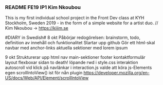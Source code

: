 ### README FE19 IP1 Kim Nkoubou ###
This is my first individual school project in the Front Dev class at KYH Stockholm, Sweden 2019 - in the form of a simple website for a artist duo. 
// Kim Nkoubou -> https://kiiim.se


#DIARY in Swedish#
8 okt 
    Påbörjar redogörelsen: brainstorm, todo, definition av innehåll och funktionalitet
    Startar upp github
    Gör ett html-skal 
        navbar med anchor-links
        aktuella sektioner med lorem ipsum
        
9 okt 
    Strukturerar upp html
        nav
        main-sektioner
        footer
            kontaktformulär
    layout
        flexboxar sidan to death!
        löpande rwd i style.css
    interaktion
        autoscroll vid klick på navlänkar i interaction.js
            valde att köra js-Elements egen scrollIntoView() ist för nån plugin
                https://developer.mozilla.org/en-US/docs/Web/API/Element/scrollIntoView

        